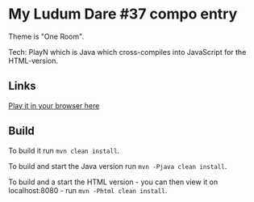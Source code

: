 # My Ludum Dare #37 compo entry
 
Theme is "One Room".

Tech:
PlayN which is Java which cross-compiles into JavaScript for the HTML-version.

## Links

[Play it in your browser here](http://cdietze.github.io/ld37/)

## Build

To build it run `mvn clean install`.

To build and start the Java version run `mvn -Pjava clean install`.

To build and a start the HTML version - you can then view it on localhost:8080 - run `mvn -Phtml clean install`.
